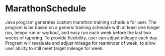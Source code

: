 # MarathonSchedule

Java program generates custom marathon training schedule for user. 
The program is be based on a generic training schedule with at least one longer run, tempo run or workout, and easy run each week before the last two weeks of tapering.
To provide flexibility, user can adjust mileage each day. Program will revaluate and adjust mileage for reaminder of week, to allow user ability to still meet target mileage for week. 
